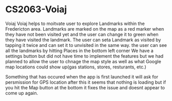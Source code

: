 # CS2063-Voiaj
Voiaj
Voiaj helps to moitvate user to explore Landmarks within the Fredericton area. 
Landmarks are marked on the map as a red marker when they have not been visited yet and the user can change it to green when they have visited the landmark.
The user can seta Landmark as visited by tapping it twice and can set it to unvisited in the same way.
the user can see all the landmarks by hitting Places in the bottom left corner
We have a settings button but did not have time to implement the features but we had planned to allow the user to chnage the map style as well as what Google map locations could show up(gas stations, stores, resturants, etc.) 

Something that has occured when the app is first launched it will ask for persmission for GPS location after this it seems that nothing is loading but if you hit the Map button at the bottom
it fixes the issue and doesnt appear to come up again.
